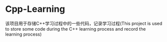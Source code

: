 # Cpp-Learning
该项目用于存储C++学习过程中的一些代码，记录学习过程(This project is used to store some code during the C++ learning process and record the learning process)
